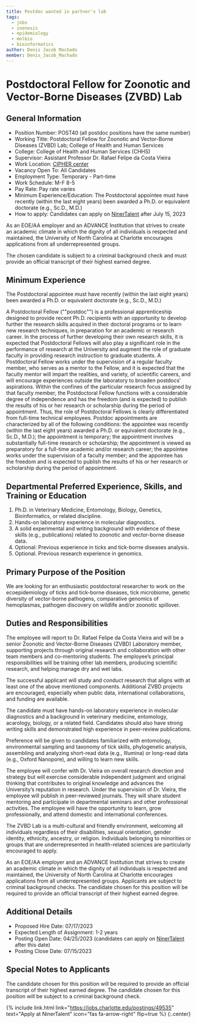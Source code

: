 ```yaml
---
title: Postdoc wanted in partner's lab
tags:
  - jobs
  - zoonosis
  - epidemiology
  - molbio
  - bioinformatics
author: Denis Jacob Machado
member: Denis_Jacob_Machado
---
```



# Postdoctoral Fellow for Zoonotic and Vector-Borne Diseases (ZVBD) Lab

## General Information

- Position Number: POST40 (all postdoc positions have the same number)
- Working Title: Postdoctoral Fellow for Zoonotic and Vector-Borne Diseases (ZVBD) Lab; College of Health and Human Services
- College: College of Health and Human Services (CHHS)
- Supervisor: Assistant Professor Dr. Rafael Felipe da Costa Vieira
- Work Location: [CIPHER center](https://cipher.charlotte.edu/)
- Vacancy Open To: All Candidates
- Employment Type: Temporary - Part-time
- Work Schedule: M-F 8-5
- Pay Rate: Pay rate varies
- Minimum Experience/Education: The Postdoctoral appointee must have recently (within the last eight years) been awarded a Ph.D. or equivalent doctorate (e.g., Sc.D., M.D.)
- How to apply: Candidates can apply on [NinerTalent](https://jobs.charlotte.edu/postings/49535) after July 15, 2023

As an EOE/AA employer and an ADVANCE Institution that strives to create an academic climate in which the dignity of all individuals is respected and maintained, the University of North Carolina at Charlotte encourages applications from all underrepresented groups.

The chosen candidate is subject to a criminal background check and must provide an official transcript of their highest earned degree.

## Minimum Experience

The Postdoctoral appointee must have recently (within the last eight years) been awarded a Ph.D. or equivalent doctorate (e.g., Sc.D., M.D.)

A Postdoctoral Fellow (""postdoc"") is a professional apprenticeship designed to provide recent Ph.D. recipients with an opportunity to develop further the research skills acquired in their doctoral programs or to learn new research techniques, in preparation for an academic or research career. In the process of further developing their own research skills, it is expected that Postdoctoral Fellows will also play a significant role in the performance of research at the University and augment the role of graduate faculty in providing research instruction to graduate students. A Postdoctoral Fellow works under the supervision of a regular faculty member, who serves as a mentor to the Fellow, and it is expected that the faculty mentor will impart the realities, and variety, of scientific careers, and will encourage experiences outside the laboratory to broaden postdocs’ aspirations. Within the confines of the particular research focus assigned by that faculty member, the Postdoctoral Fellow functions with a considerable degree of independence and has the freedom (and is expected) to publish the results of his or her research or scholarship during the period of appointment. Thus, the role of Postdoctoral Fellows is clearly differentiated from full-time technical employees. Postdoc appointments are characterized by all of the following conditions: the appointee was recently (within the last eight years) awarded a Ph.D. or equivalent doctorate (e.g., Sc.D., M.D.); the appointment is temporary; the appointment involves substantially full-time research or scholarship; the appointment is viewed as preparatory for a full-time academic and/or research career; the appointee works under the supervision of a faculty member; and the appointee has the freedom and is expected to publish the results of his or her research or scholarship during the period of appointment.

## Departmental Preferred Experience, Skills, and Training or Education

1. Ph.D. in Veterinary Medicine, Entomology, Biology, Genetics, Bioinformatics, or related discipline.
2. Hands-on laboratory experience in molecular diagnostics.
2. A solid experimental and writing background with evidence of these skills (e.g., publications) related to zoonotic and vector-borne disease data.
3. Optional: Previous experience in ticks and tick-borne diseases analysis.
4. Optional. Previous research experience in genomics.

## Primary Purpose of the Position

We are looking for an enthusiastic postdoctoral researcher to work on the ecoepidemiology of ticks and tick-borne diseases, tick microbiome, genetic diversity of vector-borne pathogens, comparative genomics of hemoplasmas, pathogen discovery on wildlife and/or zoonotic spillover.

## Duties and Responsibilities

The employee will report to Dr. Rafael Felipe da Costa Vieira and will be a senior Zoonotic and Vector-Borne Diseases (ZVBD) Laboratory member, supporting projects through original research and collaboration with other team members and co-mentoring students. The employee’s principal responsibilities will be training other lab members, producing scientific research, and helping manage dry and wet labs.

The successful applicant will study and conduct research that aligns with at least one of the above mentioned components. Additional ZVBD projects are encouraged, especially when public data, international collaborations, and funding are available.

The candidate must have hands-on laboratory experience in molecular diagnostics and a background in veterinary medicine, entomology, acarology, biology, or a related field. Candidates should also have strong writing skills and demonstrated high experience in peer-review publications.

Preference will be given to candidates familiarized with entomology, environmental sampling and taxonomy of tick skills, phylogenetic analysis, assembling and analyzing short-read data (e.g., Illumina) or long-read data (e.g., Oxford Nanopore), and willing to learn new skills.

The employee will confer with Dr. Vieira on overall research direction and strategy but will exercise
considerable independent judgment and original thinking that contributes to original knowledge and advances the University’s reputation in research. Under the supervision of Dr. Vieira, the employee will publish in peer-reviewed journals. They will share student mentoring and participate in departmental seminars and other professional activities. The employee will have the opportunity to learn, grow professionally, and attend domestic and international conferences.

The ZVBD Lab is a multi-cultural and friendly environment, welcoming all individuals regardless of their disabilities, sexual orientation, gender identity, ethnicity, ancestry, or religion. Individuals belonging to minorities or groups that are underrepresented in health-related sciences are particularly encouraged to apply.

As an EOE/AA employer and an ADVANCE Institution that strives to create an academic climate in which the dignity of all individuals is respected and maintained, the University of North Carolina at Charlotte encourages applications from all underrepresented groups. Applicants are subject to criminal background checks. The candidate chosen for this position will be required to provide an official transcript of their highest earned degree. 

## Additional Details

- Proposed Hire Date: 07/17/2023
- Expected Length of Assignment: 1-2 years
- Posting Open Date: 04/25/2023 (candidates can apply on [NinerTalent](https://jobs.charlotte.edu/postings/49535) after this date)
- Posting Close Date: 07/15/2023

## Special Notes to Applicants

The candidate chosen for this position will be required to provide an official transcript of their highest earned degree.
The candidate chosen for this position will be subject to a criminal background check.

{% include link.html link="https://jobs.charlotte.edu/postings/49535" text="Apply at NinerTalent" icon="fas fa-arrow-right" flip=true %}
{:.center}